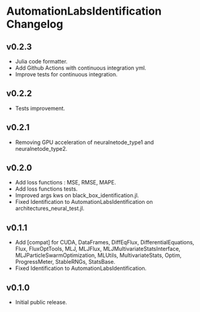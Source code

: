 # AutomationLabsIdentification Changelog

## v0.2.3
* Julia code formatter.
* Add Github Actions with continuous integration yml.
* Improve tests for continuous integration.

## v0.2.2
* Tests improvement.

## v0.2.1
* Removing GPU acceleration of neuralnetode_type1 and neuralnetode_type2.

## v0.2.0 
* Add loss functions : MSE, RMSE, MAPE.
* Add loss functions tests.
* Improved args kws on black_box_identification.jl.
* Fixed Identification to AutomationLabsIdentification on architectures_neural_test.jl.

## v0.1.1
* Add [compat] for CUDA, DataFrames, DiffEqFlux, DifferentialEquations, Flux, FluxOptTools, MLJ, MLJFlux, MLJMultivariateStatsInterface, MLJParticleSwarmOptimization, MLUtils, MultivariateStats, Optim, ProgressMeter, StableRNGs, StatsBase.
* Fixed Identification to AutomationLabsIdentification.

## v0.1.0

* Initial public release.
